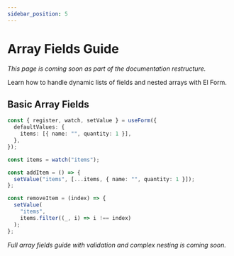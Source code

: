 ```yaml
---
sidebar_position: 5
---
```


# Array Fields Guide

_This page is coming soon as part of the documentation restructure._

Learn how to handle dynamic lists of fields and nested arrays with El Form.

## Basic Array Fields

```typescript
const { register, watch, setValue } = useForm({
  defaultValues: {
    items: [{ name: "", quantity: 1 }],
  },
});

const items = watch("items");

const addItem = () => {
  setValue("items", [...items, { name: "", quantity: 1 }]);
};

const removeItem = (index) => {
  setValue(
    "items",
    items.filter((_, i) => i !== index)
  );
};
```

_Full array fields guide with validation and complex nesting is coming soon._
